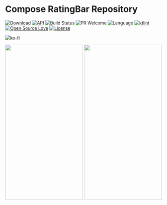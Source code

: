 # Compose RatingBar Repository

[![Download](https://jitpack.io/v/xavijimenezmulet/ratingbar-jetpackcompose.svg)](https://jitpack.io/#xavijimenezmulet/ratingbar-jetpackcompose)
[![API](https://img.shields.io/badge/API-26%2B-brightgreen.svg?style=flat)](https://android-arsenal.com/api?level=26)
![Build Status](https://github.com/Dhaval2404/ImagePicker/workflows/Build/badge.svg)
![PR Welcome](https://camo.githubusercontent.com/b0ad703a46e8b249ef2a969ab95b2cb361a2866ecb8fe18495a2229f5847102d/68747470733a2f2f696d672e736869656c64732e696f2f62616467652f5052732d77656c636f6d652d627269676874677265656e2e737667)
![Language](https://img.shields.io/badge/language-Kotlin-orange.svg)
[![ktlint](https://img.shields.io/badge/code%20style-%E2%9D%A4-FF4081.svg)](https://ktlint.github.io/)
[![Open Source Love](https://badges.frapsoft.com/os/v1/open-source.svg?v=102)](https://opensource.org/licenses/Apache-2.0)
[![License](https://img.shields.io/badge/license-Apache%202.0-blue.svg)](https://github.com/xavijimenezmulet/SnackBar/blob/main/LICENSE)

[![ko-fi](https://www.ko-fi.com/img/githubbutton_sm.svg)](https://ko-fi.com/xavijimenez)


<img src="https://github.com/xavijimenezmulet/shapes-for-jetpackcompose/assets/44567433/8ce6b84a-fea6-4a52-994e-33a70f38b30b" width="250" height="500"/> <img src="https://github.com/xavijimenezmulet/ratingbar-jetpackcompose/assets/44567433/b10f9cab-cf69-4704-b962-fcee197a9176" width="250" height="500"/>
